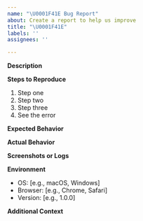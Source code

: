 ```yaml
---
name: "\U0001F41E Bug Report"
about: Create a report to help us improve
title: "\U0001F41E"
labels: ''
assignees: ''

---
```


**Description**  
<!-- A clear and concise description of the bug. -->

**Steps to Reproduce**  
1. Step one
2. Step two
3. Step three
4. See the error

**Expected Behavior**  
<!-- What should happen? -->

**Actual Behavior**  
<!-- What actually happens? -->

**Screenshots or Logs**  
<!-- Add any screenshots, logs, or error messages to help understand the issue. -->

**Environment**  
- OS: [e.g., macOS, Windows]
- Browser: [e.g., Chrome, Safari]
- Version: [e.g., 1.0.0]

**Additional Context**  
<!-- Add any other context about the problem here. -->

